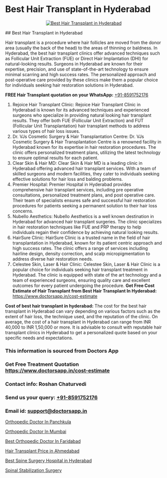 # Best Hair Transplant in Hyderabad

<p align="center">
  <a href="https://doctorsapp.co.in/treatment/hair-transplant">
    <img src="https://doctorsapp.co.in/uploads/treatment_image/transplant.jpg" alt="Best Hair Transplant in Hyderabad">
  </a>
</p>
## Best Hair Transplant in Hyderabad

Hair transplant is a procedure where hair follicles are moved from the donor area (usually the back of the head) to the areas of thinning or baldness. In Hyderabad, the best hair transplant clinics offer advanced techniques such as Follicular Unit Extraction (FUE) or Direct Hair Implantation (DHI) for natural-looking results. Surgeons in Hyderabad are known for their expertise, precision, and use of state-of-the-art technology to ensure minimal scarring and high success rates. The personalized approach and post-operative care provided by these clinics make them a popular choice for individuals seeking hair restoration solutions in Hyderabad.

**FREE Hair Transplant quotation on your WhatsApp:**  [+91-8591752176](https://api.whatsapp.com/send?phone=8591752176)

1) Rejoice Hair Transplant Clinic: Rejoice Hair Transplant Clinic in Hyderabad is known for its advanced techniques and experienced surgeons who specialize in providing natural looking hair transplant results. They offer both FUE (Follicular Unit Extraction) and FUT (Follicular Unit Transplantation) hair transplant methods to address various types of hair loss issues.
2) Dr. VJs Cosmetic Surgery & Hair Transplantation Centre: Dr. VJs Cosmetic Surgery & Hair Transplantation Centre is a renowned facility in Hyderabad known for its expertise in hair restoration procedures. The clinic offers personalized treatment plans, utilizing the latest technology to ensure optimal results for each patient.
3) Clear Skin & Hair MD: Clear Skin & Hair MD is a leading clinic in Hyderabad offering advanced hair transplant services. With a team of skilled surgeons and modern facilities, they cater to individuals seeking effective solutions for hair loss and balding problems.
4) Premier Hospital: Premier Hospital in Hyderabad provides comprehensive hair transplant services, including pre operative consultations, personalized treatment plans, and post operative care. Their team of specialists ensures safe and successful hair restoration procedures for patients seeking a permanent solution to their hair loss concerns.
5) Nubello Aesthetics: Nubello Aesthetics is a well known destination in Hyderabad for advanced hair transplant surgeries. The clinic specializes in hair restoration techniques like FUE and PRP therapy to help individuals regain their confidence by achieving natural looking results.
6) HairSure Clinic: HairSure Clinic is a trusted name in the field of hair transplantation in Hyderabad, known for its patient centric approach and high success rates. The clinic offers a range of services including hairline design, density correction, and scalp micropigmentation to address diverse hair restoration needs.
7) Celestee Skin, Laser & Hair Clinic: Celestee Skin, Laser & Hair Clinic is a popular choice for individuals seeking hair transplant treatment in Hyderabad. The clinic is equipped with state of the art technology and a team of experienced surgeons, ensuring quality care and excellent outcomes for every patient undergoing the procedure.
**Get Free Cost Estimate of Hair Transplant from Best Hair Transplant In Hyderabad:** https://www.doctorsapp.in/cost-estimate

**Cost of best hair transplant in hyderabad:**
The cost for the best hair transplant in Hyderabad can vary depending on various factors such as the extent of hair loss, the technique used, and the reputation of the clinic. On average, the cost of a hair transplant in Hyderabad can range from INR 40,000 to INR 1,50,000 or more. It is advisable to consult with reputable hair transplant clinics in Hyderabad to get a personalized quote based on your specific needs and expectations.

### This information is sourced from Doctors App 
### Get Free Treatment Quotation https://www.doctorsapp.in/cost-estimate
### Contact info: Roshan Chaturvedi 
### Send us your query: [+91-8591752176](https://api.whatsapp.com/send?phone=8591752176) 
### Email id: support@doctorsapp.in

[Orthopedic Doctor In Panchkula](https://www.linkedin.com/pulse/orthopedic-doctor-panchkula-doctorsapp-dhaka-njlde?trackingId=p6Z7hilyjxWuByT9sZBJ6g%3D%3D&lipi=urn%3Ali%3Apage%3Ad_flagship3_company_admin%3Bo%2BosOGJBSO63YocmsfjAZA%3D%3D)

[Orthopedic Doctor In Mumbai](https://www.linkedin.com/pulse/orthopedic-doctor-mumbai-doctorsapp-united-arab-emirates-vx4we?trackingId=vQfLgLKQhTOcyoF6KHlc3A%3D%3D&lipi=urn%3Ali%3Apage%3Ad_flagship3_company_admin%3BSXrbBuk4SwWZ8nIcZ2zSvw%3D%3D)

[Best Orthopedic Doctor In Faridabad](https://medium.com/@kushalrao10/best-orthopedic-doctor-in-faridabad-dd1e11bbebc4)

[Hair Transplant Price in Ahmedabad](https://medium.com/@akashbhatt14/hair-transplant-price-in-ahmedabad-6d1c02ec6a4e)

[Best Spine Surgery Hospital in Hyderabad](https://doctors-apps.github.io/doctorsapp/best-spine-surgery-hospital-in-hyderabad)

[Spinal Stabilization Surgery](https://doctors-apps.github.io/doctorsapp/spinal-stabilization-surgery)

